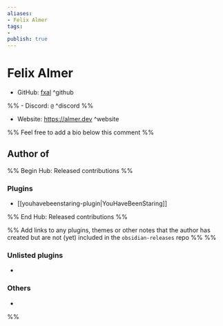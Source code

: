```yaml
---
aliases:
- Felix Almer
tags: 
- 
publish: true
---
```


# Felix Almer

- GitHub: [fxal](https://github.com/fxal/) ^github

%% - Discord: `@` ^discord %%

- Website: <https://almer.dev> ^website

<!-- - [[Publish sites|Publish site]]: ^publish -->

%% Feel free to add a bio below this comment %%


## Author of

%% Begin Hub: Released contributions %%
### Plugins
- [[youhavebeenstaring-plugin|YouHaveBeenStaring]]

%% End Hub: Released contributions %%

%% Add links to any plugins, themes or other notes that the author has created but are not (yet) included in the `obsidian-releases` repo %%
%%
### Unlisted plugins

- 

### Others

- 
%%

<!--
## Sponsor this author

- [[GitHub sponsors]]: [Sponsor @fxal on GitHub Sponsors](https://github.com/sponsors/fxal) ^github-sponsor
- [[Buy me a coffee]]: ^buy-me-a-coffee
- [[PayPal]]: ^paypal
- [[Patreon]]: ^patreon

-->

<!--
## Follow this author

- [[YouTube Channels|On YouTube]]: ^youtube
- Twitter: ^twitter
- ...
-->